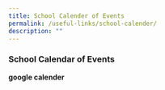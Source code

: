 ```yaml
---
title: School Calender of Events
permalink: /useful-links/school-calender/
description: ""
---
```

### **School Calendar of Events**

**google calender**
